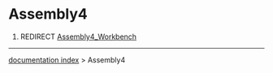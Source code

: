 # Assembly4
1.  REDIRECT [Assembly4\_Workbench](Assembly4_Workbench.md)

---
[documentation index](../README.md) > Assembly4
